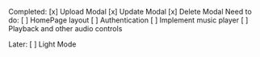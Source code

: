 Completed:
  [x] Upload Modal
  [x] Update Modal
  [x] Delete Modal
Need to do:
  [ ] HomePage layout
  [ ] Authentication
  [ ] Implement music player
  [ ] Playback and other audio controls

Later:
  [ ] Light Mode